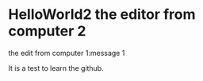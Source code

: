 # HelloWorld2 the editor from computer 2

the edit from computer 1:message 1

It is a test to learn the github.
